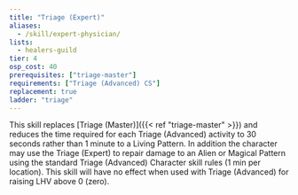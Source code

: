 ```yaml
---
title: "Triage (Expert)"
aliases:
  - /skill/expert-physician/
lists:
  - healers-guild
tier: 4
osp_cost: 40
prerequisites: ["triage-master"]
requirements: ["Triage (Advanced) CS"]
replacement: true
ladder: "triage"
---
```


This skill replaces [Triage (Master)]({{< ref "triage-master" >}}) and reduces the time required for each Triage (Advanced) activity to 30 seconds rather than 1 minute to a Living Pattern. In addition the character may use the Triage (Expert) to repair damage to an Alien or Magical Pattern using the standard Triage (Advanced) Character skill rules (1 min per location). This skill will have no effect when used with Triage (Advanced) for raising LHV above 0 (zero).
